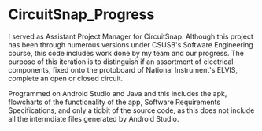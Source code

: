 # CircuitSnap_Progress
I served as Assistant Project Manager for CircuitSnap. Although this project has been through numerous versions under CSUSB's Software Engineering course, this code includes work done by my team and our progress. The purpose of this iteration is to distinguish if an assortment of electrical components, fixed onto the protoboard of National Instrument's ELVIS, complete an open or closed circuit. 

Programmed on Android Studio and Java and this includes the apk, flowcharts of the functionality of the app, Software Requirements Specifications, and only a tidbit of the source code, as this does not include all the intermdiate files generated by Android Studio.
